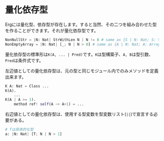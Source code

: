 # 量化依存型


Ergには量化型、依存型が存在します。すると当然、その二つを組み合わせた型を作ることができます。それが量化依存型です。

```python
NonNullStr = |N: Nat| StrWithLen N | N != 0 # same as {S | N: Nat; S: StrWithLen N; N != 0}
NonEmptyArray = |N: Nat| [_; N | N > 0] # same as {A | N: Nat; A: Array(_, N); N > 0}
```

量化依存型の標準形は`K(A, ... | Pred)`です。`K`は型構築子、`A, B`は型引数、`Pred`は条件式です。

左辺値としての量化依存型は、元の型と同じモジュール内でのみメソッドを定義出来ます。

```python
K A: Nat = Class ...
K(A).
    ...
K(A | A >= 1).
    method ref! self(A ~> A+1) = ...
```

右辺値としての量化依存型は、使用する型変数を型変数リスト(`||`)で宣言する必要がある。

```python
# Tは具体的な型
a: |N: Nat| [T; N | N > 1]
```
